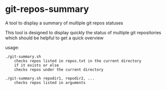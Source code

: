 # git-repos-summary
A tool to display a summary of multiple git repos statuses

This tool is designed to display quickly the status
of multiple git repositories which should be helpful
to get a quick overview

usage:

	./git-summary.sh
		checks repos listed in repos.txt in the current directory
		if it exists or else
		checks repos under the current directory
    
	./git-summary.sh repodir1, repodir2, ...
		checks repos listed in arguments
